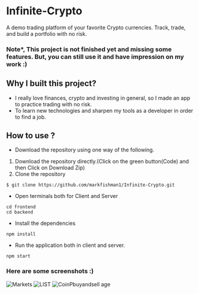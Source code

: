 # Infinite-Crypto
A demo trading platform of your favorite Crypto currencies.
Track, trade, and build a portfolio with no risk.
### Note*, This project is not finished yet and missing some features. But, you can still use it and have impression on my work :)
## Why I built this project?
- I really love finances, crypto and investing in general, so I made an app to practice trading with no risk.
- To learn new technologies and sharpen my tools as a developer in order to find a job.

## How to use ?
- Download the repository using one way of the following.
1. Download the repository directly.(Click on the green button(Code) and then Click on Download Zip)
2. Clone the repository 
```
$ git clone https://github.com/markfishman1/Infinite-Crypto.git
```

- Open terminals both for Client and Server
```
cd frontend
cd backend
```
- Install the dependencies 
```
npm install
```

- Run the application both in client and server.

```
npm start
```

### Here are some screenshots :)
![Markets](https://user-images.githubusercontent.com/86410940/204790681-440144b6-2ea0-4466-b45d-001681c10248.png)
![LIST](https://user-images.githubusercontent.com/86410940/204790716-0dd04bd8-35f0-4249-a1d7-8bdac242439c.png)
![CoinP![buyandsell](https://user-images.githubusercontent.com/86410940/204790756-acec4e07-dd9c-47d2-973a-a6c1e1496345.png)
age](https://user-images.githubusercontent.com/86410940/204790739-00313651-ad82-482b-bafd-9f546dd0652e.png)


